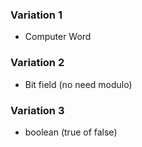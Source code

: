 ### Variation 1 
- Computer Word

### Variation 2
- Bit field (no need modulo)

### Variation 3
- boolean (true of false)
